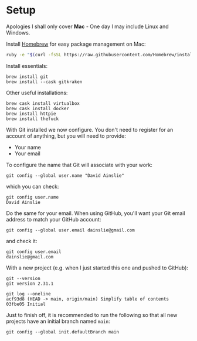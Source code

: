 # Setup

Apologies I shall only cover **Mac** - One day I may include Linux and Windows.

Install [Homebrew](https://brew.sh) for easy package management on Mac:

```bash
ruby -e "$(curl -fsSL https://raw.githubusercontent.com/Homebrew/install/master/install)"
```

Install essentials:

```shell
brew install git
brew install --cask gitkraken
```

Other useful installations:

```shell
brew cask install virtualbox
brew cask install docker
brew install httpie
brew install thefuck
```

With Git installed we now configure.
You don't need to register for an account of anything, but you will need to provide:
- Your name
- Your email

To configure the name that Git will associate with your work:
```shell
git config --global user.name "David Ainslie"
```

which you can check:
```shell
git config user.name
David Ainslie
```

Do the same for your email.
When using GitHub, you'll want your Git email address to match your GitHub account:
```shell
git config --global user.email dainslie@gmail.com
```

and check it:
```shell
git config user.email
dainslie@gmail.com
```

With a new project (e.g. when I just started this one and pushed to GitHub):
```shell
git --version
git version 2.31.1

git log --oneline
acf93d8 (HEAD -> main, origin/main) Simplify table of contents
03fbe05 Initial
```

Just to finish off, it is recommended to run the following so that all new projects have an initial branch named `main`:
```shell
git config --global init.defaultBranch main
```